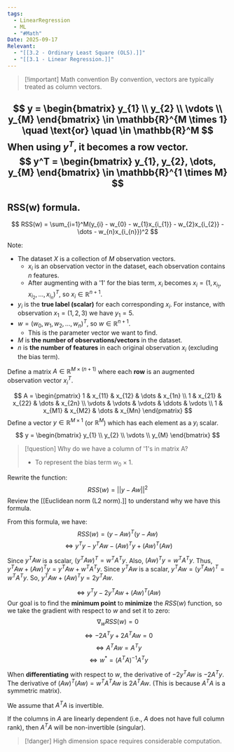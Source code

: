 ```yaml
---
tags:
  - LinearRegression
  - ML
  - "#Math"
Date: 2025-09-17
Relevant:
  - "[[3.2 - Ordinary Least Square (OLS).]]"
  - "[[3.1 - Linear Regression.]]"
---
```


>[!important] Math convention
>By convention, vectors are typically treated as column vectors.

$$
y = \begin{bmatrix} 
y_{1} \\
y_{2} \\
\vdots \\
y_{M} 
\end{bmatrix} \in \mathbb{R}^{M \times 1} \quad \text{or} \quad \in \mathbb{R}^M
$$
When using $y^T$, it becomes a row vector.
$$
y^T = \begin{bmatrix}
y_{1}, y_{2}, \dots, y_{M}
\end{bmatrix} \in \mathbb{R}^{1 \times M}
$$
---
## RSS(w) formula.

$$
RSS(w) = \sum_{i=1}^M(y_{i} - w_{0} - w_{1}x_{i_{1}} - w_{2}x_{i_{2}} - \dots - w_{n}x_{i_{n}})^2
$$

Note:
-  The dataset $X$ is a collection of $M$ observation vectors.
	- $x_{i}$ is an observation vector in the dataset, each observation contains $n$ features.
	- After augmenting with a '1' for the bias term, $x_{i}$ becomes $x_{i} = (1, x_{i_{1}}, x_{i_{2}},\dots,x_{i_{n}})^T$, so $x_i \in \mathbb{R}^{n+1}$.
- $y_{i}$ is the **true label (scalar)** for each corresponding $x_{i}$. For instance, with observation $x_{1} = (1, 2, 3)$ we have $y_{1} = 5$.
- $w = (w_{0}, w_{1}, w_{2}, \dots, w_{n})^T$, so $w \in \mathbb{R}^{n+1}$.
	- This is the parameter vector we want to find.
- $M$ is **the number of observations/vectors** in the dataset.
- $n$ is **the number of features** in each original observation $x_{i}$ (excluding the bias term).

Define a matrix $A \in \mathbb{R}^{M \times (n+1)}$ where each **row** is an augmented observation vector $x_{i}^T$.

$$
A = \begin{pmatrix}
1 & x_{11} & x_{12} & \dots & x_{1n} \\
1 & x_{21} & x_{22} & \dots & x_{2n} \\
\vdots & \vdots & \vdots & \ddots & \vdots \\
1 & x_{M1} & x_{M2} & \dots & x_{Mn}
\end{pmatrix}
$$
Define a vector $y \in \mathbb{R}^{M \times 1}$ (or $\mathbb{R}^M$) which has each element as a $y_{i}$ scalar.
$$
y = \begin{bmatrix}
y_{1} \\
y_{2} \\
\vdots \\
y_{M}
\end{bmatrix}
$$
>[!question]
>Why do we have a column of '1's in matrix A?
>- To represent the bias term $w_{0} \times 1$.

Rewrite the function:
$$
RSS(w) = ||y - Aw||^2
$$
Review the [[Euclidean norm (L2 norm).]] to understand why we have this formula.

From this formula, we have:
$$
RSS(w) = (y-Aw)^T(y-Aw)
$$
$$
\Leftrightarrow y^Ty - y^TAw - (Aw)^Ty + (Aw)^T(Aw)
$$

Since $y^TAw$ is a scalar, $(y^TAw)^T = w^TA^Ty$. Also, $(Aw)^Ty = w^TA^Ty$.
Thus, $y^TAw + (Aw)^Ty = y^TAw + w^TA^Ty$.
Since $y^TAw$ is a scalar, $y^TAw = (y^TAw)^T = w^TA^Ty$.
So, $y^TAw + (Aw)^Ty = 2y^TAw$.

$$
\Leftrightarrow y^Ty - 2y^TAw + (Aw)^T(Aw)
$$
Our goal is to find the **minimum point** to **minimize** the $RSS(w)$ function, so we take the gradient with respect to $w$ and set it to zero:
$$
\nabla_w RSS(w) = 0
$$
$$
\Leftrightarrow -2A^Ty + 2A^TAw = 0
$$
$$
\Leftrightarrow A^TAw = A^Ty
$$
$$
\Leftrightarrow w^* = (A^TA)^{-1}A^Ty
$$

When **differentiating** with respect to $w$, the derivative of $-2y^TAw$ is $-2A^Ty$.
The derivative of $(Aw)^T(Aw) = w^TA^TAw$ is $2A^TAw$. (This is because $A^TA$ is a symmetric matrix).

We assume that $A^TA$ is invertible.

If the columns in $A$ are linearly dependent (i.e., $A$ does not have full column rank), then $A^TA$ will be non-invertible (singular).

>[!danger]
>High dimension space requires considerable computation.

